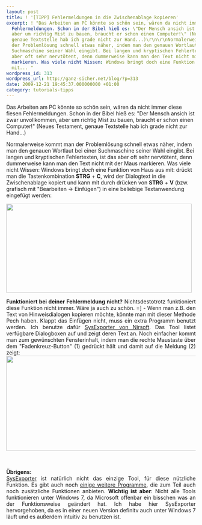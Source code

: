 ```yaml
---
layout: post
title: ! '[TIPP] Fehlermeldungen in die Zwischenablage kopieren'
excerpt: ! "Das Arbeiten am PC könnte so schön sein, wären da nicht immer diese fiesen
  Fehlermeldungen. Schon in der Bibel hieß es: \"Der Mensch ansich ist zwar unvollkommen,
  aber um richtig Mist zu bauen, braucht er schon einen Computer!\" (Neues Testament,
  genaue Textstelle hab ich grade nicht zur Hand...)\r\n\r\nNormalerweise kommt man
  der Problemlösung schnell etwas näher, indem man den genauen Wortlaut bei einer
  Suchmaschine seiner Wahl eingibt. Bei langen und kryptischen Fehlertexten, ist das
  aber oft sehr nervtötent, denn dummerweise kann man den Text nicht mit der Maus
  markieren. Was viele nicht Wissen: Windows bringt doch eine Funktion von Haus aus
  mit... "
wordpress_id: 313
wordpress_url: http://ganz-sicher.net/blog/?p=313
date: 2009-12-21 19:45:37.000000000 +01:00
category: tutorials-tipps
---
```

Das Arbeiten am PC könnte so schön sein, wären da nicht immer diese fiesen Fehlermeldungen. Schon in der Bibel hieß es: "Der Mensch ansich ist zwar unvollkommen, aber um richtig Mist zu bauen, braucht er schon einen Computer!" (Neues Testament, genaue Textstelle hab ich grade nicht zur Hand...)

Normalerweise kommt man der Problemlösung schnell etwas näher, indem man den genauen Wortlaut bei einer Suchmaschine seiner Wahl eingibt. Bei langen und kryptischen Fehlertexten, ist das aber oft sehr nervtötent, denn dummerweise kann man den Text nicht mit der Maus markieren. Was viele nicht Wissen: Windows bringt <em>doch</em> eine Funktion von Haus aus mit: drückt man die Tastenkombination <strong>STRG</strong> + <strong>C</strong>, wird der Dialogtext in die Zwischenablage kopiert und kann mit durch drücken von <strong>STRG</strong> + <strong>V</strong> (bzw. grafisch mit "Bearbeiten -&gt; Einfügen") in eine beliebige Textanwendung eingefügt werden:



<img class="borderimg" src="{{site.url}}/wp-content/uploads/errormessage-in-texteditor-einfuegen.png" alt="" width="493" height="237" />
<div style="text-align: justify; margin-top: 15px;"><strong>Funktioniert bei deiner Fehlermeldung nicht?</strong>
Nichtsdestotrotz funktioniert diese Funktion nicht immer. Wäre ja auch zu schön. =] - Wenn man z.B. den Text von Hinweisdialogen kopieren möchte, könnte man mit dieser Methode Pech haben. Klappt das Einfügen nicht, muss ein extra Programm benutzt werden. Ich benutze dafür <a href="http://www.nirsoft.net/utils/sysexp.html" target="_blank">SysExporter von Nirsoft</a>. Das Tool listet verfügbare Dialogboxen auf und zeigt deren Text an. Noch einfacher kommt man zum gewünschten Fensterinhalt, indem man die rechte Maustaste über dem "Fadenkreuz-Button" (1) gedrückt hält und damit auf die Meldung (2) zeigt: <br />


<img class="borderimg" src="{{site.url}}/wp-content/uploads/Sysexporter.png" alt="" width="538" height="253" />

<br /> <br /> 
<strong>Übrigens: </strong><br />
<a href="http://www.nirsoft.net/utils/sysexp.html" target="_blank">SysExporter</a> ist natürlich nicht das einzige Tool, für diese nützliche Funktion. Es gibt auch noch <a href="http://www.raymond.cc/blog/archives/2008/05/25/how-to-copy-text-or-error-messages-from-any-dialog-boxes-in-windows/" target="_blank">einige weitere Programme</a>, die zum Teil auch noch zusätzliche Funktionen anbieten. <strong>Wichtig ist aber</strong>: Nicht alle Tools funktionieren unter Windows 7, da Microsoft offenbar ein bisschen was an der Funktionsweise geändert hat. Ich habe hier SysExporter hervorgehoben, da es in einer neuen Version definitv auch unter Windows 7 läuft und es außerdem intuitiv zu benutzen ist.


</div>
